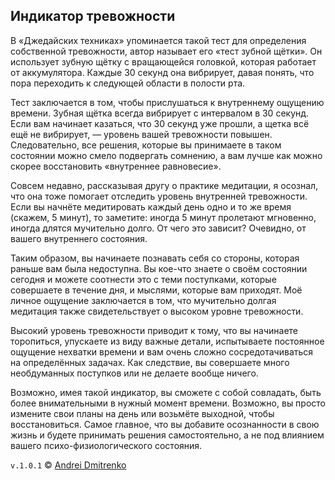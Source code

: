 ## Индикатор тревожности

В &laquo;Джедайских техниках&raquo; упоминается такой тест для определения собственной тревожности, автор называет его &laquo;тест зубной щётки&raquo;. Он использует зубную щётку с вращающейся головкой, которая работает от аккумулятора. Каждые 30 секунд она вибрирует, давая понять, что пора переходить к следующей области в полости рта.

Тест заключается в том, чтобы прислушаться к внутреннему ощущению времени. Зубная щётка всегда вибрирует с интервалом в 30 секунд. Если вам начинает казаться, что 30 секунд уже прошли, а щетка всё ещё не вибрирует, &mdash; уровень вашей тревожности повышен.
Следовательно, все решения, которые вы принимаете в таком состоянии можно смело подвергать сомнению, а вам лучше как можно скорее восстановить &laquo;внутреннее равновесие&raquo;.

Совсем недавно, рассказывая другу о практике медитации, я осознал, что она тоже помогает отследить уровень внутренней тревожности. Если вы начнёте медитировать каждый день одно и то же время (скажем, 5 минут), то заметите: иногда 5 минут пролетают мгновенно, иногда длятся мучительно долго. От чего это зависит? Очевидно, от вашего внутреннего состояния.

Таким образом, вы начинаете познавать себя со стороны, которая раньше вам была недоступна. Вы кое-что знаете о своём состоянии сегодня и можете соотнести это с теми поступками, которые совершаете в течение дня, и мыслями, которые вам приходят.
Моё личное ощущение заключается в том, что мучительно долгая медитация также свидетельствует о высоком уровне тревожности.

Высокий уровень тревожности приводит к тому, что вы начинаете торопиться, упускаете из виду важные детали, испытываете постоянное ощущение нехватки времени и вам очень сложно сосредотачиваться на определённых задачах. Как следствие, вы совершаете много необдуманных поступков или не делаете вообще ничего.

Возможно, имея такой индикатор, вы сможете с собой совладать, быть более внимательными в нужный момент времени. Возможно, вы просто измените свои планы на день или возьмёте выходной, чтобы восстановиться. Самое главное, что вы добавите осознанности в свою жизнь и будете принимать решения самостоятельно, а не под влиянием вашего психо-физиологического состояния.

`v.1.0.1` &copy; [Andrei Dmitrenko](https://vk.com/fineliterature)
